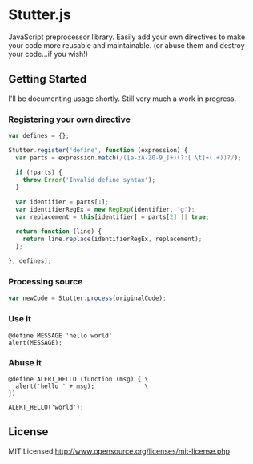 Stutter.js
======

JavaScript preprocessor library. Easily add your own directives to make your code more reusable and maintainable. (or abuse them and destroy your code...if you wish!)

Getting Started
---------------

I'll be documenting usage shortly. Still very much a work in progress.

### Registering your own directive

``` javascript
var defines = {};

Stutter.register('define', function (expression) {
  var parts = expression.match(/([a-zA-Z0-9_]+)(?:[ \t]+(.+))?/);

  if (!parts) {
    throw Error('Invalid define syntax');
  }
  
  var identifier = parts[1];
  var identifierRegEx = new RegExp(identifier, 'g');
  var replacement = this[identifier] = parts[2] || true;

  return function (line) {
    return line.replace(identifierRegEx, replacement);
  };
    
}, defines);
```

### Processing source

``` javascript
var newCode = Stutter.process(originalCode);
```

### Use it

```
@define MESSAGE 'hello world'
alert(MESSAGE);
```

### Abuse it

```
@define ALERT_HELLO (function (msg) { \
  alert('hello ' + msg);              \
})

ALERT_HELLO('world');
```

License
------------

MIT Licensed
http://www.opensource.org/licenses/mit-license.php